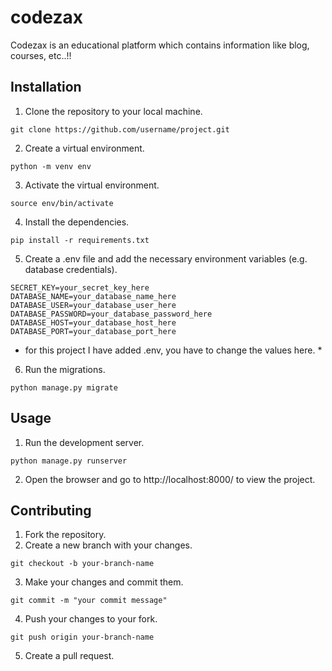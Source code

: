 # codezax
Codezax is an educational platform which contains information like blog, courses, etc..!!


## Installation
1. Clone the repository to your local machine.
```
git clone https://github.com/username/project.git
```

2. Create a virtual environment.
```
python -m venv env
```

3. Activate the virtual environment.
```
source env/bin/activate
```

4. Install the dependencies.
```
pip install -r requirements.txt
```

5. Create a .env file and add the necessary environment variables (e.g. database credentials).
```
SECRET_KEY=your_secret_key_here
DATABASE_NAME=your_database_name_here
DATABASE_USER=your_database_user_here
DATABASE_PASSWORD=your_database_password_here
DATABASE_HOST=your_database_host_here
DATABASE_PORT=your_database_port_here
```
* for this project I have added .env, you have to change the values here. *

6. Run the migrations.
```
python manage.py migrate
```

## Usage
1. Run the development server.
```
python manage.py runserver
```

2. Open the browser and go to http://localhost:8000/ to view the project.



## Contributing
1. Fork the repository.
2. Create a new branch with your changes.
```
git checkout -b your-branch-name
```

3. Make your changes and commit them.
```
git commit -m "your commit message"
```

4. Push your changes to your fork.
```
git push origin your-branch-name
```

5. Create a pull request.

